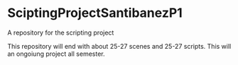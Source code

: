 # SciptingProjectSantibanezP1
A repository for the scripting project

This repository will end with about 25-27 scenes and 25-27 scripts. This will an ongoiung project all semester.
